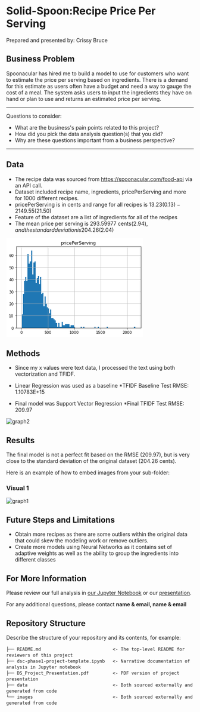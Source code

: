 # Solid-Spoon:Recipe Price Per Serving

Prepared and presented by: Crissy Bruce


## Business Problem

Spoonacular has hired me to build a model to use for customers who want to estimate the price per serving based on ingredients.  There is a demand for this estimate as users often have a budget and need a way to gauge the cost of a meal.  The system asks users to input the ingredients they have on hand or plan to use and returns an estimated price per serving.   

***
Questions to consider:
* What are the business's pain points related to this project?
* How did you pick the data analysis question(s) that you did?
* Why are these questions important from a business perspective?
***

## Data

* The recipe data was sourced from https://spoonacular.com/food-api via an API call.
* Dataset included recipe name, ingredients, pricePerServing and more for 1000 different recipes.
* pricePerServing is in cents and range for all recipes is 13.23($0.13)-2149.55($21.50)
* Feature of the dataset are a list of ingredients for all of the recipes
* The mean price per serving is 293.59977 cents($2.94), and the standard deviation is 204.26($2.04) 

![graph1](https://github.com/crissymae/solid-spoon/blob/template-mvp/PricePerServingHist.png)


## Methods

* Since my x values were text data, I processed the text using both vectorization and TFIDF.

* Linear Regression was used as a baseline
    *TFIDF Baseline Test RMSE: 1.10783E+15
     
* Final model was Support Vector Regression
    *Final TFIDF Test RMSE:  209.97
    
![graph2](PredErrorHist)

## Results

The final model is not a perfect fit based on the RMSE (209.97), but is very close to the standard deviation of the original dataset (204.26 cents).


Here is an example of how to embed images from your sub-folder:

### Visual 1
![graph1](PricePerServingHist)

## Future Steps and Limitations

* Obtain more recipes as there are some outliers within the original data that could skew the modeling work or remove outliers.
* Create more models using Neural Networks as it contains set of adaptive weights as well as the ability to group the ingredients into different classes  

## For More Information

Please review our full analysis in [our Jupyter Notebook](./dsc-phase1-project-template.ipynb) or our [presentation](./DS_Project_Presentation.pdf).

For any additional questions, please contact **name & email, name & email**

## Repository Structure

Describe the structure of your repository and its contents, for example:

```
├── README.md                           <- The top-level README for reviewers of this project
├── dsc-phase1-project-template.ipynb   <- Narrative documentation of analysis in Jupyter notebook
├── DS_Project_Presentation.pdf         <- PDF version of project presentation
├── data                                <- Both sourced externally and generated from code
└── images                              <- Both sourced externally and generated from code
```
